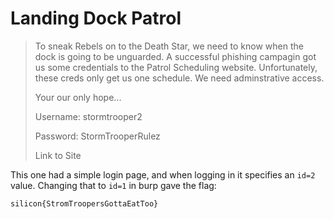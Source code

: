 # Landing Dock Patrol

> To sneak Rebels on to the Death Star, we need to know when the dock is going to be unguarded. A successful phishing campagin got us some credentials to the Patrol Scheduling website. Unfortunately, these creds only get us one schedule. We need adminstrative access.
> 
> Your our only hope...
> 
> Username: stormtrooper2
> 
> Password: StormTrooperRulez
> 
> Link to Site

This one had a simple login page, and when logging in it specifies an `id=2` value. Changing that to `id=1` in burp gave the flag:

```
silicon{StromTroopersGottaEatToo}
```